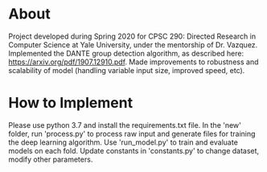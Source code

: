 # About

Project developed during Spring 2020 for CPSC 290: Directed Research in Computer Science at Yale University, under the mentorship of Dr. Vazquez. Implemented the DANTE group detection algorithm, as described here: https://arxiv.org/pdf/1907.12910.pdf. Made improvements to robustness and scalability of model (handling variable input size, improved speed, etc).

# How to Implement

Please use python 3.7 and install the requirements.txt file. In the 'new' folder, run 'process.py' to process raw input and generate files for training the deep learning algorithm. Use 'run_model.py' to train and evaluate models on each fold. Update constants in 'constants.py' to change dataset, modify other parameters.


